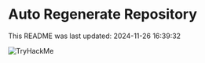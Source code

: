 # Auto Regenerate Repository

This README was last updated: 2024-11-26 16:39:32

 ![TryHackMe](https://tryhackme.com/badge/533634)